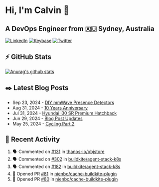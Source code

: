 # Hi, I'm Calvin 🍭
## A DevOps Engineer from 🇦🇺 Sydney, Australia</h3>

[![LinkedIn](https://img.shields.io/badge/-c–bui-0077B5?style=flat-square&labelColor=0077B5&logo=LinkedIn&logoColor=white)](https://www.linkedin.com/in/c-bui/)
[![Keybase](https://img.shields.io/badge/-calvinbui-ff6f21?style=flat-square&labelColor=ff6f21&logo=Keybase&logoColor=white)](https://keybase.io/calvinbui)
[![Twitter](https://img.shields.io/badge/-ASAPCalvin-1DA1F2?style=flat-square&labelColor=1DA1F2&logo=Twitter&logoColor=white)](https://twitter.com/ASAPCalvin)

<!-- https://github.com/rishavanand/github-profilinator -->
## ⚡ GitHub Stats
[![Anurag's github stats](https://github-readme-stats.vercel.app/api?username=calvinbui&count_private=true&hide_title=true)](https://github.com/anuraghazra/github-readme-stats)

<!-- https://github.com/gautamkrishnar/blog-post-workflow -->
## ✒️ Latest Blog Posts

<!-- BLOG-POST-LIST:START -->
- Sep 23, 2024 - [DIY mmWave Presence Detectors](https://calvin.me/diy-mmwave-presence-detectors)
- Aug 31, 2024 - [10 Years Anniversary](https://calvin.me/10-years-anniversary)
- Jul 31, 2024 - [Hyundai i30 SR Premium Hatchback](https://calvin.me/hyundai-i30-sr-premium-hatchback)
- Jun 29, 2024 - [Blog Post Updates](https://calvin.me/blog-post-updates)
- May 25, 2024 - [Cycling Part 2](https://calvin.me/cycling-part-2)

<!-- BLOG-POST-LIST:END -->

## 🏃‍ Recent Activity

<!--START_SECTION:activity-->
1. 🗣 Commented on [#131](https://github.com/thanos-io/objstore/issues/131#issuecomment-2418487722) in [thanos-io/objstore](https://github.com/thanos-io/objstore)
2. 🗣 Commented on [#302](https://github.com/buildkite/agent-stack-k8s/issues/302#issuecomment-2418245951) in [buildkite/agent-stack-k8s](https://github.com/buildkite/agent-stack-k8s)
3. 🗣 Commented on [#182](https://github.com/buildkite/agent-stack-k8s/issues/182#issuecomment-2415412015) in [buildkite/agent-stack-k8s](https://github.com/buildkite/agent-stack-k8s)
4. 💪 Opened PR [#81](https://github.com/nienbo/cache-buildkite-plugin/pull/81) in [nienbo/cache-buildkite-plugin](https://github.com/nienbo/cache-buildkite-plugin)
5. 💪 Opened PR [#80](https://github.com/nienbo/cache-buildkite-plugin/pull/80) in [nienbo/cache-buildkite-plugin](https://github.com/nienbo/cache-buildkite-plugin)
<!--END_SECTION:activity-->
